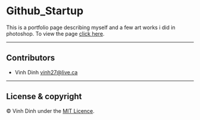# Github_Startup

This is a portfolio page describing myself and a few art works i did in photoshop.
To view the page [click here](https://vinhtagecoder.github.io/Github_Startup/).

---

## Contributors

- Vinh Dinh <vinh27@live.ca>

---

## License & copyright

© Vinh Dinh under the [MIT Licence](LICENSE).
